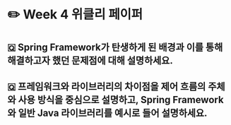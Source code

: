 # ✏️ Week 4 위클리 페이퍼
## 🇶 Spring Framework가 탄생하게 된 배경과 이를 통해 해결하고자 했던 문제점에 대해 설명하세요.
## 🇶 프레임워크와 라이브러리의 차이점을 제어 흐름의 주체와 사용 방식을 중심으로 설명하고, Spring Framework와 일반 Java 라이브러리를 예시로 들어 설명하세요.
